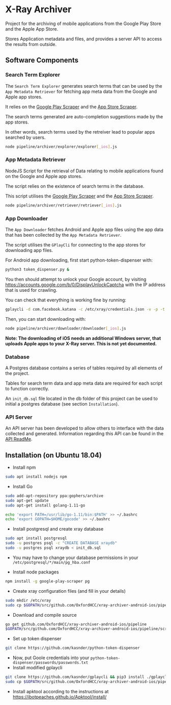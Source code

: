 # X-Ray Archiver

Project for the archiving of mobile applications from the Google Play Store and the Apple App Store.

Stores Application metadata and files, and provides a server API to access the results from outside.

## Software Components

### Search Term Explorer
The `Search Term Explorer` generates search terms that can be used by the `App Metadata Retriever` for fetching app meta data from the Google and Apple app stores.

It relies on the [Google Play Scraper](https://github.com/facundoolano/google-play-scraper) and the [App Store Scraper](https://github.com/facundoolano/app-store-scraper).

The search terms generated are auto-completion suggestions made by the app stores.

In other words, search terms used by the retreiver lead to popular apps searched by users.

```bash
node pipeline/archiver/explorer/explorer[_ios].js
```

### App Metadata Retriever

NodeJS Script for the retrieval of Data relating to mobile applications found on the Google and Apple app stores.

The script relies on the existence of search terms in the database.

This script utilises the [Google Play Scraper](https://github.com/facundoolano/google-play-scraper) and the [App Store Scraper](https://github.com/facundoolano/app-store-scraper).

```bash
node pipeline/archiver/retriever/retriever[_ios].js
```

### App Downloader

The `App Downloader` fetches Android and Apple app files using the app data that has been collected by the `App Metadata Retriever`.

The script utilises the `GPlayCli` for connecting to the app stores for downloading app files.

For Android app downloading, first start python-token-dispenser with:

```bash
python3 token_dispenser.py &
```

You then should attempt to unlock your Google account, by visiting https://accounts.google.com/b/0/DisplayUnlockCaptcha with the IP address that is used for crawling.

You can check that everything is working fine by running:

```bash
gplaycli -d com.facebook.katana -c /etc/xray/credentials.json -v -p -t
```

Then, you can start downloading with:

```bash
node pipeline/archiver/downloader/downloader[_ios].js
```

**Note: The downloading of iOS needs an additional Windows server, that uploads Apple apps to your X-Ray server. This is not yet documented.**

### Database

A Postgres database contains a series of tables required by all elements of the project.

Tables for search term data and app meta data are required for each script to function correctly.

An `init_db.sql` file located in the db folder of this project can be used to initial a postgres database (see section  `Installation`).

### API Server
An API server has been developed to allow others to interface with the data collected and generated. Information regarding this API can be found in the [API ReadMe](https://github.com/sociam/xray-archiver/tree/develop/pipeline/apiserv).

## Installation (on Ubuntu 18.04)

- Install npm

```bash
sudo apt install nodejs npm
```

- Install Go

```bash
sudo add-apt-repository ppa:gophers/archive
sudo apt-get update
sudo apt-get install golang-1.11-go

echo 'export PATH=/usr/lib/go-1.11/bin:$PATH' >> ~/.bashrc 
echo 'export GOPATH=$HOME/gocode' >> ~/.bashrc 
```

- Install postgresql and create xray database

```bash
sudo apt install postgresql
sudo -u postgres psql -c "CREATE DATABASE xraydb"
sudo -u postgres psql xraydb < init_db.sql
```

- You may have to change your database permissions in your `/etc/postgresql/*/main/pg_hba.conf`

- Install node packages

```bash
npm install -g google-play-scraper pg
```

- Create xray configuration files (and fill in your details)

```bash
sudo mkdir /etc/xray
sudo cp $GOPATH/src/github.com/OxfordHCC/xray-archiver-android-ios/pipeline/config/example_config.json /etc/xray/config.json
```

- Download and compile source

```bash
go get github.com/OxfordHCC/xray-archiver-android-ios/pipeline
$GOPATH/src/github.com/OxfordHCC/xray-archiver-android-ios/pipeline/scripts/install.sh
```

- Set up token dispenser

```bash
git clone https://github.com/kasnder/python-token-dispenser
```

- Now, put Goole credentials into your `python-token-dispenser/passwords/passwords.txt`
- Install modified gplaycli

```bash
git clone https://github.com/kasnder/gplaycli && pip3 install ./gplaycli/
sudo cp $GOPATH/src/github.com/OxfordHCC/xray-archiver-android-ios/pipeline/config/example_credentials.json /etc/xray/credentials.json
```

- Install apktool according to the instructions at <https://ibotpeaches.github.io/Apktool/install/>
